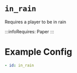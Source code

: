 # `in_rain`

Requires a player to be in rain

:::infoRequires:
Paper
:::

# Example Config
```yaml
- id: in_rain
```
